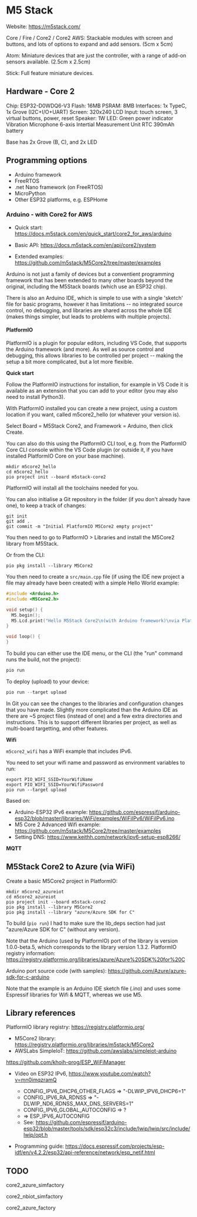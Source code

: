 M5 Stack
========

Website: https://m5stack.com/

Core / Fire / Core2 / Core2 AWS: Stackable modules with screen and buttons, and lots of options to expand and add sensors. (5cm x 5cm)

Atom: Miniature devices that are just the controller, with a range of add-on sensors available. (2.5cm x 2.5cm)

Stick: Full feature miniature devices.

Hardware - Core 2
-----------------

Chip: ESP32-D0WDQ6-V3
Flash: 16MB
PSRAM: 8MB
Interfaces: 1x TypeC, 1x Grove (I2C+I/O+UART)
Screen: 320x240 LCD
Input: touch screen, 3 virtual buttons, power, reset
Speaker: 1W
LED: Green power indicator
Vibration
Microphone
6-axis Intertial Measurement Unit
RTC
390mAh battery

Base has 2x Grove (B, C), and 2x LED

Programming options
-------------------

* Arduino framework
* FreeRTOS
* .net Nano framework (on FreeRTOS)
* MicroPython
* Other ESP32 platforms, e.g. ESPHome


### Arduino - with Core2 for AWS

* Quick start: https://docs.m5stack.com/en/quick_start/core2_for_aws/arduino

* Basic API: https://docs.m5stack.com/en/api/core2/system

* Extended examples: https://github.com/m5stack/M5Core2/tree/master/examples

Arduino is not just a family of devices but a conventient programming framework that has been extended to many other boards beyond the original, including the M5Stack boards (which use an ESP32 chip).

There is also an Arduino IDE, which is simple to use with a single 'sketch' file for basic programs, however it has limitations -- no integrated source control, no debugging, and libraries are shared across the whole IDE (makes things simpler, but leads to problems with multiple projects).

#### PlatformIO

PlatformIO is a plugin for popular editors, including VS Code, that supports the Arduino framework (and more). As well as source control and debugging, this allows libraries to be controlled per project -- making the setup a bit more complicated, but a lot more flexible.

**Quick start**

Follow the PlatformIO instructions for installion, for example in VS Code it is available as an extension that you can add to your editor (you may also need to install Python3).

With PlatformIO installed you can create a new project, using a custom location if you want, called m5core2_hello (or whatever your version is).

Select Board = M5Stack Core2, and Framework = Arduino, then click Create.

You can also do this using the PlatformIO CLI tool, e.g. from the PlatformIO Core CLI console within the VS Code plugin (or outside it, if you have installed PlatformIO Core on your base machine).

```shell
mkdir m5core2_hello
cd m5core2_hello
pio project init --board m5stack-core2
```

PlatformIO will install all the toolchains needed for you.

You can also initialise a Git repository in the folder (if you don't already have one), to keep a track of changes:

```shell
git init
git add .
git commit -m "Initial PlatformIO M5Core2 empty project"
```

You then need to go to PlatformIO > Libraries and install the M5Core2 library from M5Stack.

Or from the CLI:

```shell
pio pkg install --library M5Core2
```

You then need to create a `src/main.cpp` file (if using the IDE new project a file may already have been created) with a simple Hello World example:

```cpp
#include <Arduino.h>
#include <M5Core2.h>

void setup() {
  M5.begin();
  M5.Lcd.print("Hello M5Stack Core2\n(with Arduino framework)\nvia PlatformIO");
}

void loop() {
}
```

To build you can either use the IDE menu, or the CLI (the "run" command runs the build, not the project):

```powershell
pio run
```

To deploy (upload) to your device:

```powershell
pio run --target upload
```

In Git you can see the changes to the libraries and configuration changes that you have made. Slightly more complicated than the Arduino IDE as there are ~5 project files (instead of one) and a few extra directories and instructions. This is to support different libraries per project, as well as multi-board targetting, and other features.

**Wifi**

`m5core2_wifi` has a WiFi example that includes IPv6.

You need to set your wifi name and password as environment variables to run:

```
export PIO_WIFI_SSID=YourWifiName
export PIO_WIFI_SSID=YourWifiPassword
pio run --target upload
```

Based on:

* Arduino-ESP32 IPv6 example: https://github.com/espressif/arduino-esp32/blob/master/libraries/WiFi/examples/WiFiIPv6/WiFiIPv6.ino
* M5 Core 2 Advanced Wifi example: https://github.com/m5stack/M5Core2/tree/master/examples
* Setting DNS: https://www.keithh.com/network/ipv6-setup-esp8266/

**MQTT**



M5Stack Core2 to Azure (via WiFi)
---------------------------------

Create a basic M5Core2 project in PlatformIO:

```shell
mkdir m5core2_azureiot
cd m5core2_azureiot
pio project init --board m5stack-core2
pio pkg install --library M5Core2
pio pkg install --library "azure/Azure SDK for C"
```

To build (`pio run`) I had to make sure the lib_deps section had just "azure/Azure SDK for C" (without any version).

Note that the Arduino (used by PlatformIO) port of the library is version 1.0.0-beta.5, which corresponds to the library version 1.3.2. PlatformIO registry information: https://registry.platformio.org/libraries/azure/Azure%20SDK%20for%20C

Arduino port source code (with samples): https://github.com/Azure/azure-sdk-for-c-arduino

Note that the example is an Arduino IDE sketch file (.ino) and uses some Espressif libraries for Wifi & MQTT, whereas we use M5.


Library references
------------------

PlatformIO library registry: https://registry.platformio.org/

* M5Core2 library: https://registry.platformio.org/libraries/m5stack/M5Core2
* AWSLabs SimpleIoT: https://github.com/awslabs/simpleiot-arduino


https://github.com/khoih-prog/ESP_WiFiManager


* Video on ESP32 IPv6, https://www.youtube.com/watch?v=mn0imqzramQ
  - CONFIG_IPV6_DHCP6_OTHER_FLAGS => "-DLWIP_IPV6_DHCP6=1"
  - CONFIG_IPV6_RA_RDNSS => "-DLWIP_ND6_RDNSS_MAX_DNS_SERVERS=1"
  - CONFIG_IPV6_GLOBAL_AUTOCONFIG => ?
  -  => ESP_IPV6_AUTOCONFIG
  - See: https://github.com/espressif/arduino-esp32/blob/master/tools/sdk/esp32c3/include/lwip/lwip/src/include/lwip/opt.h

* Programming guide: https://docs.espressif.com/projects/esp-idf/en/v4.2.2/esp32/api-reference/network/esp_netif.html

TODO
----

core2_azure_simfactory

core2_nbiot_simfactory

core2_azure_factory


